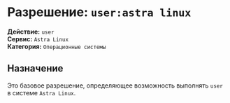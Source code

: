 # Разрешение: `user:astra linux`

**Действие:** `user`  
**Сервис:** `Astra Linux`  
**Категория:** `Операционные системы`

## Назначение
Это базовое разрешение, определяющее возможность выполнять `user` в системе `Astra Linux`.
